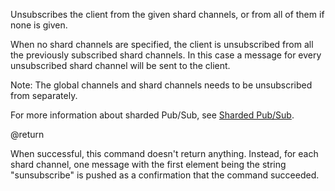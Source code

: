 Unsubscribes the client from the given shard channels, or from all of them if none is given.

When no shard channels are specified, the client is unsubscribed from all the previously subscribed shard channels. 
In this case a message for every unsubscribed shard channel will be sent to the client. 

Note: The global channels and shard channels needs to be unsubscribed from separately.

For more information about sharded Pub/Sub, see [Sharded Pub/Sub](/topics/pubsub#sharded-pubsub).

@return

When successful, this command doesn't return anything.
Instead, for each shard channel, one message with the first element being the string "sunsubscribe" is pushed as a confirmation that the command succeeded.
